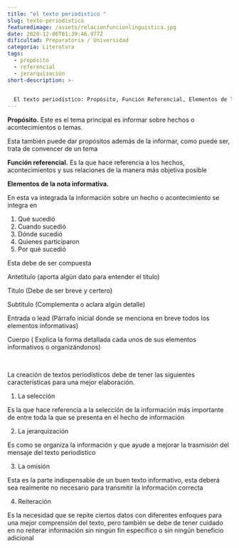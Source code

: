 ```yaml
---
title: "el texto periodistico "
slug: texto-periodistico
featuredimage: /assets/relacionfuncionlinguistica.jpg
date: 2020-12-06T01:39:46.977Z
dificultad: Preparatoria / Universidad
categoria: Literatura
tags:
  - propósito
  - referencial
  - jerarquización
short-description: >-
  

  El texto periodístico: Propósito, Función Referencial, Elementos de la nota informativa, La selección, Jerarquización, omisión y reiteración de la información
---
```



**Propósito.** Este es el tema principal es informar sobre hechos o acontecimientos o temas.

Esta también puede dar propósitos además de la informar, como puede ser, trata de convencer de un tema 

**Función referencial.** Es la que hace referencia a los hechos, acontecimientos y sus relaciones de la manera más objetiva posible  

**Elementos de la nota informativa.** 

En esta va integrada la información sobre un hecho o acontecimiento se integra en 

1. Qué sucedió 
2. Cuando sucedió 
3. Dónde sucedió 
4. Quienes participaron 
5. Por qué sucedió 

Esta debe de ser compuesta

Antetítulo (aporta algún dato para entender el título)

Título (Debe de ser breve y certero)

Subtitulo (Complementa o aclara algún detalle)

Entrada o lead (Párrafo inicial donde se menciona en breve todos los elementos informativas)

Cuerpo ( Explica la forma detallada cada unos de sus elementos informativos o organizándonos)

 

La creación de textos periodísticos debe de tener las siguientes características para una mejor elaboración.

1. La selección 

Es la que hace referencia a la selección de la información más importante de entre toda la que se presenta en el hecho de información 

2. La jerarquización 

Es como se organiza la información y que ayude a mejorar la trasmisión del mensaje del texto periodístico  

3. La omisión

Esta es la parte indispensable de un buen texto informativo, esta deberá sea realmente no necesario para transmitir la información correcta  

4. Reiteración

Es la necesidad que se repite ciertos datos con diferentes enfoques para una mejor comprensión del texto, pero también se debe de tener cuidado en no reiterar información sin ningún fin específico o sin ningún beneficio adicional
